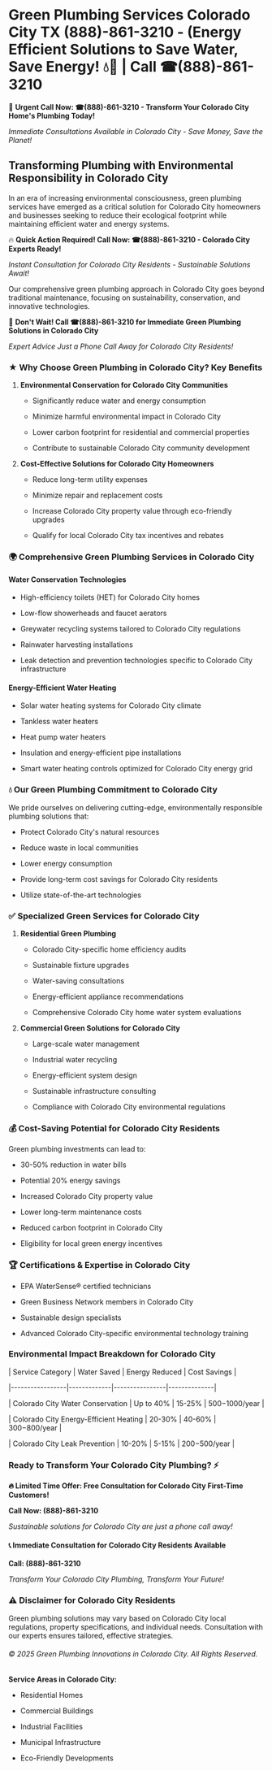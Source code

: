 # Green Plumbing Services Colorado City TX (888)-861-3210 - (Energy Efficient Solutions to Save Water, Save Energy! 💧🌿 | Call ☎(888)-861-3210

🚨 **Urgent Call Now: ☎(888)-861-3210 - Transform Your Colorado City Home's Plumbing Today!**
*Immediate Consultations Available in Colorado City - Save Money, Save the Planet!*

## Transforming Plumbing with Environmental Responsibility in Colorado City

In an era of increasing environmental consciousness, green plumbing services have emerged as a critical solution for Colorado City homeowners and businesses seeking to reduce their ecological footprint while maintaining efficient water and energy systems. 

🔥 **Quick Action Required! Call Now: ☎(888)-861-3210 - Colorado City Experts Ready!**
*Instant Consultation for Colorado City Residents - Sustainable Solutions Await!*

Our comprehensive green plumbing approach in Colorado City goes beyond traditional maintenance, focusing on sustainability, conservation, and innovative technologies.

🚨 **Don't Wait! Call ☎(888)-861-3210 for Immediate Green Plumbing Solutions in Colorado City**
*Expert Advice Just a Phone Call Away for Colorado City Residents!*

### ★ Why Choose Green Plumbing in Colorado City? Key Benefits

1. **Environmental Conservation for Colorado City Communities** 
   - Significantly reduce water and energy consumption
   - Minimize harmful environmental impact in Colorado City
   - Lower carbon footprint for residential and commercial properties
   - Contribute to sustainable Colorado City community development

2. **Cost-Effective Solutions for Colorado City Homeowners** 
   - Reduce long-term utility expenses
   - Minimize repair and replacement costs
   - Increase Colorado City property value through eco-friendly upgrades
   - Qualify for local Colorado City tax incentives and rebates

### 🌍 Comprehensive Green Plumbing Services in Colorado City

#### Water Conservation Technologies
- High-efficiency toilets (HET) for Colorado City homes
- Low-flow showerheads and faucet aerators
- Greywater recycling systems tailored to Colorado City regulations
- Rainwater harvesting installations
- Leak detection and prevention technologies specific to Colorado City infrastructure

#### Energy-Efficient Water Heating
- Solar water heating systems for Colorado City climate
- Tankless water heaters
- Heat pump water heaters
- Insulation and energy-efficient pipe installations
- Smart water heating controls optimized for Colorado City energy grid

### 💧 Our Green Plumbing Commitment to Colorado City

We pride ourselves on delivering cutting-edge, environmentally responsible plumbing solutions that:
- Protect Colorado City's natural resources
- Reduce waste in local communities
- Lower energy consumption
- Provide long-term cost savings for Colorado City residents
- Utilize state-of-the-art technologies

### ✅ Specialized Green Services for Colorado City

1. **Residential Green Plumbing**
   - Colorado City-specific home efficiency audits
   - Sustainable fixture upgrades
   - Water-saving consultations
   - Energy-efficient appliance recommendations
   - Comprehensive Colorado City home water system evaluations

2. **Commercial Green Solutions for Colorado City**
   - Large-scale water management
   - Industrial water recycling
   - Energy-efficient system design
   - Sustainable infrastructure consulting
   - Compliance with Colorado City environmental regulations

### 💰 Cost-Saving Potential for Colorado City Residents

Green plumbing investments can lead to:
- 30-50% reduction in water bills
- Potential 20% energy savings
- Increased Colorado City property value
- Lower long-term maintenance costs
- Reduced carbon footprint in Colorado City
- Eligibility for local green energy incentives

### 🏆 Certifications & Expertise in Colorado City

- EPA WaterSense® certified technicians
- Green Business Network members in Colorado City
- Sustainable design specialists
- Advanced Colorado City-specific environmental technology training

### Environmental Impact Breakdown for Colorado City

| Service Category | Water Saved | Energy Reduced | Cost Savings |
|-----------------|-------------|----------------|--------------|
| Colorado City Water Conservation | Up to 40% | 15-25% | $500-$1000/year |
| Colorado City Energy-Efficient Heating | 20-30% | 40-60% | $300-$800/year |
| Colorado City Leak Prevention | 10-20% | 5-15% | $200-$500/year |

### Ready to Transform Your Colorado City Plumbing? ⚡

**🔥 Limited Time Offer: Free Consultation for Colorado City First-Time Customers!**

**Call Now: (888)-861-3210**
*Sustainable solutions for Colorado City are just a phone call away!*

#### 📞 Immediate Consultation for Colorado City Residents Available

**Call: (888)-861-3210**
*Transform Your Colorado City Plumbing, Transform Your Future!*

### ⚠️ Disclaimer for Colorado City Residents

Green plumbing solutions may vary based on Colorado City local regulations, property specifications, and individual needs. Consultation with our experts ensures tailored, effective strategies.

###### © 2025 Green Plumbing Innovations in Colorado City. All Rights Reserved.

**Service Areas in Colorado City:** 
- Residential Homes
- Commercial Buildings
- Industrial Facilities
- Municipal Infrastructure
- Eco-Friendly Developments